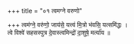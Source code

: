 +++
title = "०१ त्वमग्ने वरुणो"

+++
त्वम॑ग्ने॒ वरु॑णो॒ जाय॑से॒ यत्त्वं मि॒त्रो भ॑वसि॒ यत्समि॑द्धः ।  
त्वे विश्वे॑ सहसस्पुत्र दे॒वास्त्वमिन्द्रो॑ दा॒शुषे॒ मर्त्या॑य ॥